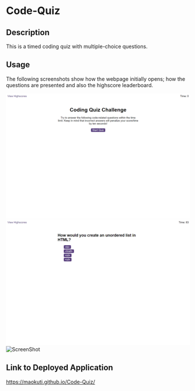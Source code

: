 # Code-Quiz

## Description

This is a timed coding quiz with multiple-choice questions.

## Usage

The following screenshots show how the webpage initially opens; how the questions are presented and also the highscore leaderboard.

![ScreenShot](/assets/images/InitalWebpage.png)
![ScreenShot](/assets/images/QuestionExample.png)
![ScreenShot](/assets/Leaderboard.png)

## Link to Deployed Application

https://maokuti.github.io/Code-Quiz/